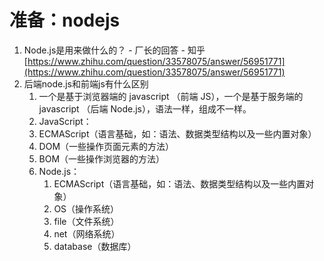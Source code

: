 # 准备：nodejs

1. Node.js是用来做什么的？ - 厂长的回答 - 知乎 [https://www.zhihu.com/question/33578075/answer/56951771](https://www.zhihu.com/question/33578075/answer/56951771)
2. 后端node.js和前端js有什么区别
   1. 一个是基于浏览器端的 javascript （前端 JS），一个是基于服务端的 javascript （后端 Node.js），语法一样，组成不一样。
   2.  JavaScript：
      1. ECMAScript（语言基础，如：语法、数据类型结构以及一些内置对象）
      2. DOM（一些操作页面元素的方法）
      3. BOM（一些操作浏览器的方法）
   3. Node.js：
      1. ECMAScript（语言基础，如：语法、数据类型结构以及一些内置对象）
      2. OS（操作系统）
      3. file（文件系统）
      4. net（网络系统）
      5. database（数据库）



